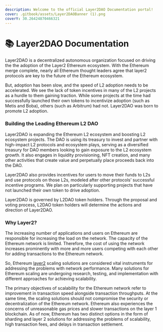 ```yaml
---
description: Welcome to the official Layer2DAO Documentation portal!
cover: .gitbook/assets/Layer2DAOBanner (1).png
coverY: 30.26424870466321
---
```


# 📚 Layer2DAO Documentation

Layer2DAO is a decentralized autonomous organization focused on driving the the adoption of the Layer2 Ethereum ecosystem. With the Ethereum merge complete, nearly all Ethereum thought leaders agree that layer2 protocols are key to the future of the Ethereum ecosystem.

But, adoption has been slow, and the speed of L2 adoption needs to be accelerated. We see the lack of token incentives in many of the L2 projects as a hurdle to them gaining traction. While some projects at the time had successfully launched their own tokens to incentivize adoption (such as Metis and Boba), others (such as Arbitrum) had not. Layer2DAO was born to promote L2 adoption.

### Building the Leading Ethereum L2 DAO &#x20;

Layer2DAO is expanding the Ethereum L2 ecosystem and boosting L2 ecosystem projects. The DAO is using its treasury to invest and partner with high-impact L2 protocols and ecosystem plays, serving as a diversified treasury for DAO members looking to gain exposure to the L2 ecosystem growth. It also engages in liquidity provisioning, NFT creation, and many other activities that create value and perpetually place proceeds back into the DAO.

Layer2DAO also provides incentives for users to move their funds to L2s and use protocols on those L2s, modeled after other protocols’ successful incentive programs. We plan on particularly supporting projects that have not launched their own token to drive adoption.

Layer2DAO is governed by L2DAO token holders. Through the proposal and voting process, L2DAO token holders will determine the actions and direction of Layer2DAO.

### Why Layer2?

The increasing number of applications and users on Ethereum are responsible for increasing the load on the network. The capacity of the Ethereum network is limited. Therefore, the cost of using the network increases prominently with more and more users competing with each other for adding transactions to the Ethereum network.

So, Ethereum [layer2](https://ethereum.org/en/layer-2/) scaling solutions are considered vital instruments for addressing the problems with network performance. Many solutions for Ethereum scaling are undergoing research, testing, and implementation with different approaches for achieving scalability.

The primary objectives of scalability for the Ethereum network refer to improvement in transaction speed alongside transaction throughputs. At the same time, the scaling solutions should not compromise the security or decentralization of the Ethereum network. Ethereum also experiences the concerns of unreasonable gas prices and slower transactions on the layer 1 blockchain. As of now, Ethereum has two distinct options in the form of sharding and layer 2 solutions for addressing the problems of scalability, high transaction fees, and delays in transaction settlement.
